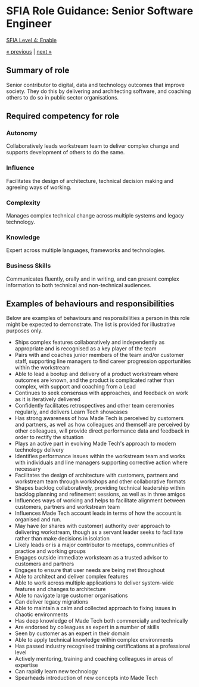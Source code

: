 # SFIA Role Guidance: Senior Software Engineer

[SFIA Level 4: Enable](https://sfia-online.org/en/sfia-7/responsibilities/level-4)

[&laquo; previous](software_engineer_2.md) | [next &raquo;](lead_software_engineer.md)

## Summary of role

Senior contributor to digital, data and technology outcomes that improve society. They do this by delivering and architecting software, and coaching others to do so in public sector organisations.

## Required competency for role

### Autonomy

Collaboratively leads workstream team to deliver complex change and supports development of others to do the same.

### Influence

Facilitates the design of architecture, technical decision making and agreeing ways of working.

### Complexity

Manages complex technical change across multiple systems and legacy technology.

### Knowledge

Expert across multiple languages, frameworks and technologies.

### Business Skills

Communicates fluently, orally and in writing, and can present complex information to both technical and non-technical audiences.

## Examples of behaviours and responsibilities

Below are examples of behaviours and responsibilities a person in this role might be expected to demonstrate. The list is provided for illustrative purposes only.

- Ships complex features collaboratively and independently as appropriate and is recognised as a key player of the team
- Pairs with and coaches junior members of the team and/or customer staff, supporting line managers to find career progression opportunities within the workstream
- Able to lead a bootup and delivery of a product workstream where outcomes are known, and the product is complicated rather than complex, with support and coaching from a Lead
- Continues to seek consensus with approaches, and feedback on work as it is iteratively delivered
- Confidently facilitates retrospectives and other team ceremonies regularly, and delivers Learn Tech showcases
- Has strong awareness of how Made Tech is perceived by customers and partners, as well as how colleagues and themself are perceived by other colleagues, will provide direct performance data and feedback in order to rectify the situation
- Plays an active part in evolving Made Tech's approach to modern technology delivery
- Identifies performance issues within the workstream team and works with individuals and line managers supporting corrective action where necessary
- Facilitates the design of architecture with customers, partners and workstream team through workshops and other collaborative formats
- Shapes backlog collaboratively, providing technical leadership within backlog planning and refinement sessions, as well as in three amigos
- Influences ways of working and helps to facilitate alignment between customers, partners and workstream team
- Influences Made Tech account leads in terms of how the account is organised and run.  
- May have (or shares with customer) authority over approach to delivering workstream, though as a servant leader seeks to facilitate rather than make decisions in isolation
- Likely leads or is a major contributor to meetups, communities of practice and working groups
- Engages outside immediate worksteam as a trusted advisor to customers and partners
- Engages to ensure that user needs are being met throughout
- Able to architect and deliver complex features
- Able to work across multiple applications to deliver system-wide features and changes to architecture
- Able to navigate large customer organisations
- Can deliver legacy migrations
- Able to maintain a calm and collected approach to fixing issues in chaotic environments
- Has deep knowledge of Made Tech both commercially and technically
- Are endorsed by colleagues as expert in a number of skills
- Seen by customer as an expert in their domain
- Able to apply technical knowledge within complex environments
- Has passed industry recognised training certifications at a professional level
- Actively mentoring, training and coaching colleagues in areas of expertise
- Can rapidly learn new technology
- Spearheads introduction of new concepts into Made Tech
